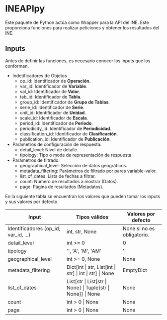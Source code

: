 # INEAPIpy

Este paquete de Python actúa como Wrapper para la API del INE. Este proporciona funciones para realizar peticiones y obtener los resultados del INE.


## Inputs

Antes de definir las funciones, es necesario conocer los inputs que los conforman.

* Indetificadores de Objetos
    * op_id: Identificador de **Operación**.
    * var_id: Identificador de **Variable**.
    * val_id: Identificador de **Valor**.
    * tab_id: Identificador de **Tabla**.
    * group_id: Identificador de **Grupo de Tablas**.
    * serie_id: Identificador de **Serie**.
    * unit_id: Identificador de **Unidad**.
    * scale_id: Identificador de **Escala**.
    * period_id: Identificador de **Periodo**.
    * periodicity_id: Identificador de **Periodicidad**.
    * classification_id: Identificador de **Clasificación**.
    * publication_id: Identificador de **Publicación**.
* Parámetros de configuración de respuesta:
    * detail_level: Nivel de detalle.
    * tipology: Tipo o mode de representación de respuesta.
* Parámetros de filtrado:
    * geographical_level: Selección de datos geográficos.
    * metadata_filtering: Parámetros de filtrado por pares variable-valor.
    * list_of_dates: Lista de fechas a filtrar.
    * count: Número de resultados a mostrar (Datos).
    * page: Página de resultados (Metadatos).
    
En la siguiente tabla se encuentran los valores que pueden tomar los inputs y sus valores por defecto.

| Input                                | Tipos válidos                                                | Valores por defecto        |
|--------------------------------------|--------------------------------------------------------------|----------------------------|
| Identificadores (op_id, var_id, ...) | int, str, None                                               | None si no es obligatorio. |
| detail_level                         | int >= 0                                                     | 0                          |
| tipology                             | '', 'A', 'M', 'AM'                                           | ''                         |
| geographical_level                   | int >= 0, None                                               | None                       |
| metadata_filtering                   | Dict[int \| str, List[int \| str] \| int \| str] \| None     | EmptyDict                  |
| list_of_dates                        | List[str \| List[str \| None] \| Tuple[str \| None]] \| None | None                       |
| count                                | int > 0 \| None                                              | None                       |
| page                                 | int > 0 \| None                                              | None                       |

